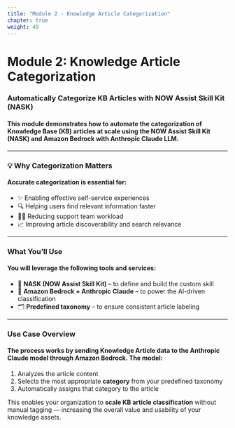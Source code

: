 ```yaml
---
title: "Module 2 - Knowledge Article Categorization"
chapter: true
weight: 40
---
```


# Module 2: Knowledge Article Categorization

### Automatically Categorize KB Articles with NOW Assist Skill Kit (NASK)

#### This module demonstrates how to **automate the categorization** of Knowledge Base (KB) articles at scale using the **NOW Assist Skill Kit (NASK)** and **Amazon Bedrock** with **Anthropic Claude** LLM.

---

### 💡 Why Categorization Matters

#### Accurate categorization is essential for:

- ✨ Enabling effective self-service experiences
- 🔍 Helping users find relevant information faster
- 🧑‍💻 Reducing support team workload
- 📈 Improving article discoverability and search relevance

---

### What You’ll Use

#### You will leverage the following tools and services:

- 🧠 **NASK (NOW Assist Skill Kit)** – to define and build the custom skill
- 🔗 **Amazon Bedrock + Anthropic Claude** – to power the AI-driven classification
- 🗂️ **Predefined taxonomy** – to ensure consistent article labeling

---

### Use Case Overview

#### The process works by sending Knowledge Article data to the Anthropic Claude model through Amazon Bedrock. The model:

1. Analyzes the article content  
2. Selects the most appropriate **category** from your predefined taxonomy  
3. Automatically assigns that category to the article

This enables your organization to **scale KB article classification** without manual tagging — increasing the overall value and usability of your knowledge assets.